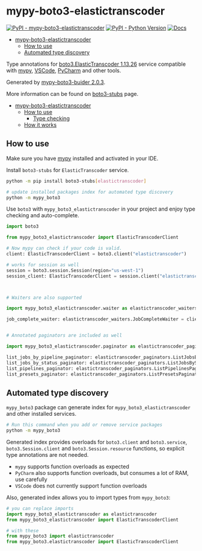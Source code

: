 # mypy-boto3-elastictranscoder

[![PyPI - mypy-boto3-elastictranscoder](https://img.shields.io/pypi/v/mypy-boto3-elastictranscoder.svg?color=blue)](https://pypi.org/project/mypy-boto3-elastictranscoder)
[![PyPI - Python Version](https://img.shields.io/pypi/pyversions/mypy-boto3-elastictranscoder.svg?color=blue)](https://pypi.org/project/mypy-boto3-elastictranscoder)
[![Docs](https://img.shields.io/readthedocs/mypy-boto3-builder.svg?color=blue)](https://mypy-boto3-builder.readthedocs.io/)

- [mypy-boto3-elastictranscoder](#mypy-boto3-elastictranscoder)
  - [How to use](#how-to-use)
  - [Automated type discovery](#automated-type-discovery)


Type annotations for
[boto3.ElasticTranscoder 1.13.26](https://boto3.amazonaws.com/v1/documentation/api/1.13.26/reference/services/elastictranscoder.html#ElasticTranscoder) service
compatible with [mypy](https://github.com/python/mypy), [VSCode](https://code.visualstudio.com/),
[PyCharm](https://www.jetbrains.com/pycharm/) and other tools.

Generated by [mypy-boto3-buider 2.0.3](https://github.com/vemel/mypy_boto3_builder).

More information can be found on [boto3-stubs](https://pypi.org/project/boto3-stubs/) page.

- [mypy-boto3-elastictranscoder](#mypy-boto3-elastictranscoder)
  - [How to use](#how-to-use)
    - [Type checking](#type-checking)
  - [How it works](#how-it-works)

## How to use

Make sure you have [mypy](https://github.com/python/mypy) installed and activated in your IDE.

Install `boto3-stubs` for `ElasticTranscoder` service.

```bash
python -m pip install boto3-stubs[elastictranscoder]

# update installed packages index for automated type discovery
python -m mypy_boto3
```

Use `boto3` with `mypy_boto3_elastictranscoder` in your project and enjoy type checking and auto-complete.

```python
import boto3

from mypy_boto3_elastictranscoder import ElasticTranscoderClient

# Now mypy can check if your code is valid.
client: ElasticTranscoderClient = boto3.client("elastictranscoder")

# works for session as well
session = boto3.session.Session(region="us-west-1")
session_client: ElasticTranscoderClient = session.client("elastictranscoder")



# Waiters are also supported

import mypy_boto3_elastictranscoder.waiter as elastictranscoder_waiters

job_complete_waiter: elastictranscoder_waiters.JobCompleteWaiter = client.get_waiter("job_complete")


# Annotated paginators are included as well

import mypy_boto3_elastictranscoder.paginator as elastictranscoder_paginators

list_jobs_by_pipeline_paginator: elastictranscoder_paginators.ListJobsByPipelinePaginator = client.get_paginator("list_jobs_by_pipeline")
list_jobs_by_status_paginator: elastictranscoder_paginators.ListJobsByStatusPaginator = client.get_paginator("list_jobs_by_status")
list_pipelines_paginator: elastictranscoder_paginators.ListPipelinesPaginator = client.get_paginator("list_pipelines")
list_presets_paginator: elastictranscoder_paginators.ListPresetsPaginator = client.get_paginator("list_presets")
```

## Automated type discovery

`mypy_boto3` package can generate index for `mypy_boto3_elastictranscoder` and other installed services.

```bash
# Run this command when you add or remove service packages
python -m mypy_boto3
```

Generated index provides overloads for `boto3.client` and `boto3.service`,
`boto3.Session.client` and `boto3.Session.resource` functions,
so explicit type annotations are not needed.

- `mypy` supports function overloads as expected
- `PyCharm` also supports function overloads, but consumes a lot of RAM, use carefully
- `VSCode` does not currently support function overloads

Also, generated index allows you to import types from `mypy_boto3`:

```python
# you can replace imports
import mypy_boto3_elastictranscoder as elastictranscoder
from mypy_boto3_elastictranscoder import ElasticTranscoderClient

# with these
from mypy_boto3 import elastictranscoder
from mypy_boto3.elastictranscoder import ElasticTranscoderClient
```